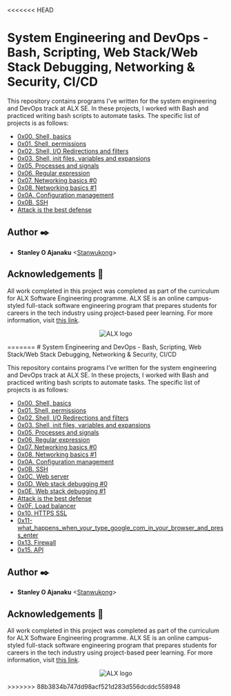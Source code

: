 <<<<<<< HEAD
# System Engineering and DevOps - Bash, Scripting, Web Stack/Web Stack Debugging, Networking & Security, CI/CD

This repository contains programs I've written for the system engineering and DevOps track at ALX SE. In these projects, I worked with Bash and practiced writing bash scripts to automate tasks. The specific list of projects is as follows:

- [0x00. Shell, basics](./0x00-shell_basics)
- [0x01. Shell, permissions](./0x01-shell_permissions)
- [0x02. Shell, I/O Redirections and filters](./0x02-shell_redirections)
- [0x03. Shell, init files, variables and expansions](./0x03-shell_variables_expansions)
- [0x05. Processes and signals](./0x05-processes_and_signals)
- [0x06. Regular expression](./0x06-regular_expressions)
- [0x07. Networking basics #0](./0x07-networking_basics)
- [0x08. Networking basics #1](./0x08-networking_basics_2)
- [0x0A. Configuration management](./0x0A-configuration_management)
- [0x0B. SSH](./0x0B-ssh)
- [Attack is the best defense](./attack_is_the_best_defense)

## Author :black_nib:

* __Stanley O Ajanaku__ <[Stanwukong](https://github.com/stanwukong)>

## Acknowledgements :pray:

All work completed in this project was completed as part of the curriculum for ALX Software Engineering programme. ALX SE is an online campus-styled full-stack software engineering program that prepares students for careers in the tech industry using project-based peer learning. For more information, visit [this link](https://www.alxafrica.com/).

<p align="center">
	<img src="https://africabusinesscommunities.com/Images/Key%20Logos/alx.png"
	     alt="ALX logo"
	>
</p>
=======
# System Engineering and DevOps - Bash, Scripting, Web Stack/Web Stack Debugging, Networking & Security, CI/CD

This repository contains programs I've written for the system engineering and DevOps track at ALX SE. In these projects, I worked with Bash and practiced writing bash scripts to automate tasks. The specific list of projects is as follows:

- [0x00. Shell, basics](./0x00-shell_basics)
- [0x01. Shell, permissions](./0x01-shell_permissions)
- [0x02. Shell, I/O Redirections and filters](./0x02-shell_redirections)
- [0x03. Shell, init files, variables and expansions](./0x03-shell_variables_expansions)
- [0x05. Processes and signals](./0x05-processes_and_signals)
- [0x06. Regular expression](./0x06-regular_expressions)
- [0x07. Networking basics #0](./0x07-networking_basics)
- [0x08. Networking basics #1](./0x08-networking_basics_2)
- [0x0A. Configuration management](./0x0A-configuration_management)
- [0x0B. SSH](./0x0B-ssh)
- [0x0C. Web server](./0x0C-web_server)
- [0x0D. Web stack debugging #0](./0x0D-web_stack_debugging_0)
- [0x0E. Web stack debugging #1](./0x0E-web_stack_debugging_1)
- [Attack is the best defense](./attack_is_the_best_defense)
- [0x0F. Load balancer](./0x0F-load_balancer)
- [0x10. HTTPS SSL](./0x10-https_ssl)
- [0x11-what_happens_when_your_type_google_com_in_your_browser_and_press_enter](./0x11-what_happens_when_your_type_google_com_in_your_browser_and_press_enter)
- [0x13. Firewall](./0x13-firewall)
- [0x15. API](./0x15-api)

## Author :black_nib:

* __Stanley O Ajanaku__ <[Stanwukong](https://github.com/stanwukong)>

## Acknowledgements :pray:

All work completed in this project was completed as part of the curriculum for ALX Software Engineering programme. ALX SE is an online campus-styled full-stack software engineering program that prepares students for careers in the tech industry using project-based peer learning. For more information, visit [this link](https://www.alxafrica.com/).

<p align="center">
	<img src="https://africabusinesscommunities.com/Images/Key%20Logos/alx.png"
	     alt="ALX logo"
	>
</p>
>>>>>>> 88b3834b747dd98acf521d283d556dcddc558948
